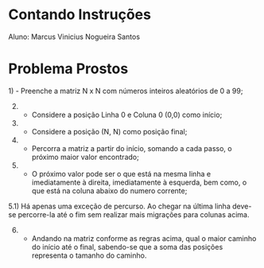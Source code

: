 <h1>Contando Instruções</h1>
Aluno: Marcus Vinicius Nogueira Santos
<h1>Problema Prostos</h1>
1) - Preenche a matriz N x N com números inteiros aleatórios de 0 a 99;

2) - Considere a posição Linha 0 e Coluna 0 (0,0) como início;

3) - Considere a posição (N, N) como posição final;

4) - Percorra a matriz a partir do início, somando a cada passo, o próximo maior valor encontrado;

5) - O próximo valor pode ser o que está na mesma linha e imediatamente à direita, imediatamente à esquerda, bem como, o que está na coluna abaixo do numero corrente;

5.1) Há apenas uma exceção de percurso. Ao chegar na última linha deve-se percorre-la até o fim sem realizar mais migrações para colunas acima. 

6) - Andando na matriz conforme as regras acima, qual o maior caminho do início até o final, sabendo-se que a soma das posições representa o tamanho do caminho.